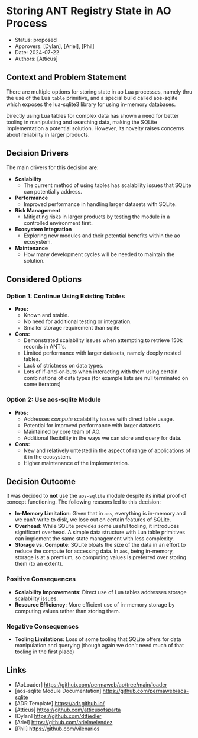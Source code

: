 # Storing ANT Registry State in AO Process

- Status: proposed
- Approvers: [Dylan], [Ariel], [Phil]
- Date: 2024-07-22
- Authors: [Atticus]

## Context and Problem Statement

There are multiple options for storing state in ao Lua processes, namely thru
the use of the Lua `table` primitive, and a special build called aos-sqlite
which exposes the lua-sqlite3 library for using in-memory databases.

Directly using Lua tables for complex data has shown a need for better tooling
in manipulating and searching data, making the SQLite implementation a potential
solution. However, its novelty raises concerns about reliability in larger
products.

## Decision Drivers

The main drivers for this decision are:

- **Scalability**
  - The current method of using tables has scalability issues that SQLite can
    potentially address.
- **Performance**
  - Improved performance in handling larger datasets with SQLite.
- **Risk Management**
  - Mitigating risks in larger products by testing the module in a controlled
    environment first.
- **Ecosystem Integration**
  - Exploring new modules and their potential benefits within the ao ecosystem.
- **Maintenance**
  - How many development cycles will be needed to maintain the solution.

## Considered Options

### Option 1: Continue Using Existing Tables

- **Pros:**
  - Known and stable.
  - No need for additional testing or integration.
  - Smaller storage requirement than sqlite
- **Cons:**
  - Demonstrated scalability issues when attempting to retrieve 150k records in
    ANT's.
  - Limited performance with larger datasets, namely deeply nested tables.
  - Lack of strictness on data types.
  - Lots of if-and-or-buts when interacting with them using certain combinations
    of data types (for example lists are null terminated on some iterators)

### Option 2: Use aos-sqlite Module

- **Pros:**
  - Addresses _compute_ scalability issues with direct table usage.
  - Potential for improved performance with larger datasets.
  - Maintained by core team of AO.
  - Additional flexibility in the ways we can store and query for data.
- **Cons:**
  - New and relatively untested in the aspect of range of applications of it in
    the ecosystem.
  - Higher maintenance of the implementation.

## Decision Outcome

It was decided to **not** use the `aos-sqlite` module despite its initial proof
of concept functioning. The following reasons led to this decision:

- **In-Memory Limitation**: Given that in `aos`, everything is in-memory and we
  can't write to disk, we lose out on certain features of SQLite.
- **Overhead**: While SQLite provides some useful tooling, it introduces
  significant overhead. A simple data structure with Lua table primitives can
  implement the same state management with less complexity.
- **Storage vs. Compute**: SQLite bloats the size of the data in an effort to
  reduce the compute for accessing data. In `aos`, being in-memory, storage is
  at a premium, so computing values is preferred over storing them (to an
  extent).

### Positive Consequences

- **Scalability Improvements**: Direct use of Lua tables addresses storage
  scalability issues.
- **Resource Efficiency**: More efficient use of in-memory storage by computing
  values rather than storing them.

### Negative Consequences

- **Tooling Limitations**: Loss of some tooling that SQLite offers for data
  manipulation and querying (though again we don't need much of that tooling in
  the first place)

## Links

- [AoLoader] https://github.com/permaweb/ao/tree/main/loader
- [aos-sqlite Module Documentation] https://github.com/permaweb/aos-sqlite
- [ADR Template] https://adr.github.io/
- [Atticus] https://github.com/atticusofsparta
- [Dylan] https://github.com/dtfiedler
- [Ariel] https://github.com/arielmelendez
- [Phil] https://github.com/vilenarios
